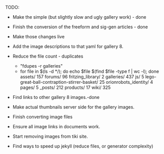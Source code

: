 TODO:
* Make the simple (but slightly slow and ugly gallery work) - done
* Finish the conversion of the freeform and sig-gen articles - done
* Make those changes live
* Add the image descriptions to that yaml for gallery 8.

* Reduce the file count - duplicates
    * "fdupes -r galleries"
    * for file in $(ls -d */); do echo $file $(find $file -type f | wc -l); done
        assets/ 157
        forums/ 96
        fritzing_library/ 2
        galleries/ 437
        js/ 5
        lego-great-ball-contraption-stirrer-basket/ 25
        orionrobots_identity/ 4
        pages/ 5
        _posts/ 212
        products/ 17
        wiki/ 325

* Find links to other gallery 8 images.-done
* Make actual thumbnails server side for the gallery images.
* Finish converting image files
* Ensure all image links in documents work.
* Start removing images from tiki site.
* Find ways to speed up jekyll (reduce files, or generator complexity)